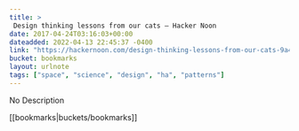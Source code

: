 ```yaml
---
title: > 
 Design thinking lessons from our cats – Hacker Noon
date: 2017-04-24T03:16:03+00:00
dateadded: 2022-04-13 22:45:37 -0400
link: "https://hackernoon.com/design-thinking-lessons-from-our-cats-9a43fd71457a"
bucket: bookmarks
layout: urlnote
tags: ["space", "science", "design", "ha", "patterns"]
--- 
```

No Description
 <!-- end excerpt --> 
<div class='bucket'>[[bookmarks|buckets/bookmarks]]</div> 
